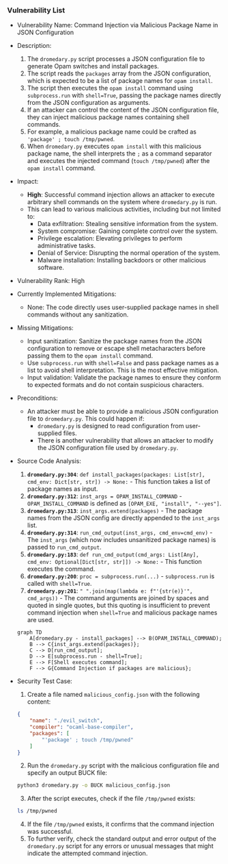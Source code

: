 ### Vulnerability List

- Vulnerability Name: Command Injection via Malicious Package Name in JSON Configuration

- Description:
    1. The `dromedary.py` script processes a JSON configuration file to generate Opam switches and install packages.
    2. The script reads the `packages` array from the JSON configuration, which is expected to be a list of package names for `opam install`.
    3. The script then executes the `opam install` command using `subprocess.run` with `shell=True`, passing the package names directly from the JSON configuration as arguments.
    4. If an attacker can control the content of the JSON configuration file, they can inject malicious package names containing shell commands.
    5. For example, a malicious package name could be crafted as `'package' ; touch /tmp/pwned`.
    6. When `dromedary.py` executes `opam install` with this malicious package name, the shell interprets the `;` as a command separator and executes the injected command (`touch /tmp/pwned`) after the `opam install` command.

- Impact:
    - **High**: Successful command injection allows an attacker to execute arbitrary shell commands on the system where `dromedary.py` is run.
    - This can lead to various malicious activities, including but not limited to:
        - Data exfiltration: Stealing sensitive information from the system.
        - System compromise: Gaining complete control over the system.
        - Privilege escalation: Elevating privileges to perform administrative tasks.
        - Denial of Service: Disrupting the normal operation of the system.
        - Malware installation: Installing backdoors or other malicious software.

- Vulnerability Rank: High

- Currently Implemented Mitigations:
    - None: The code directly uses user-supplied package names in shell commands without any sanitization.

- Missing Mitigations:
    - Input sanitization: Sanitize the package names from the JSON configuration to remove or escape shell metacharacters before passing them to the `opam install` command.
    - Use `subprocess.run` with `shell=False` and pass package names as a list to avoid shell interpretation. This is the most effective mitigation.
    - Input validation: Validate the package names to ensure they conform to expected formats and do not contain suspicious characters.

- Preconditions:
    - An attacker must be able to provide a malicious JSON configuration file to `dromedary.py`. This could happen if:
        - `dromedary.py` is designed to read configuration from user-supplied files.
        - There is another vulnerability that allows an attacker to modify the JSON configuration file used by `dromedary.py`.

- Source Code Analysis:
    1. **`dromedary.py:304`**: `def install_packages(packages: List[str], cmd_env: Dict[str, str]) -> None:` - This function takes a list of package names as input.
    2. **`dromedary.py:312`**: `inst_args = OPAM_INSTALL_COMMAND` -  `OPAM_INSTALL_COMMAND` is defined as `[OPAM_EXE, "install", "--yes"]`.
    3. **`dromedary.py:313`**: `inst_args.extend(packages)` - The package names from the JSON config are directly appended to the `inst_args` list.
    4. **`dromedary.py:314`**: `run_cmd_output(inst_args, cmd_env=cmd_env)` - The `inst_args` (which now includes unsanitized package names) is passed to `run_cmd_output`.
    5. **`dromedary.py:183`**: `def run_cmd_output(cmd_args: List[Any], cmd_env: Optional[Dict[str, str]]) -> None:` - This function executes the command.
    6. **`dromedary.py:200`**: `proc = subprocess.run(...)` -  `subprocess.run` is called with `shell=True`.
    7. **`dromedary.py:201`**: `" ".join(map(lambda e: f"'{str(e)}'", cmd_args))` -  The command arguments are joined by spaces and quoted in single quotes, but this quoting is insufficient to prevent command injection when `shell=True` and malicious package names are used.

    ```mermaid
    graph TD
        A[dromedary.py - install_packages] --> B(OPAM_INSTALL_COMMAND);
        B --> C{inst_args.extend(packages)};
        C --> D[run_cmd_output];
        D --> E[subprocess.run - shell=True];
        E --> F[Shell executes command];
        F --> G{Command Injection if packages are malicious};
    ```

- Security Test Case:
    1. Create a file named `malicious_config.json` with the following content:
    ```json
    {
        "name": "./evil_switch",
        "compiler": "ocaml-base-compiler",
        "packages": [
            "'package' ; touch /tmp/pwned"
        ]
    }
    ```
    2. Run the `dromedary.py` script with the malicious configuration file and specify an output BUCK file:
    ```bash
    python3 dromedary.py -o BUCK malicious_config.json
    ```
    3. After the script executes, check if the file `/tmp/pwned` exists:
    ```bash
    ls /tmp/pwned
    ```
    4. If the file `/tmp/pwned` exists, it confirms that the command injection was successful.
    5. To further verify, check the standard output and error output of the `dromedary.py` script for any errors or unusual messages that might indicate the attempted command injection.